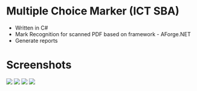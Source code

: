 # Multiple Choice Marker (ICT SBA)
- Written in C#
- Mark Recognition for scanned PDF based on framework - AForge.NET
- Generate reports

# Screenshots
<img src="0.png"/>
<img src="1.png"/>
<img src="2.png"/>
<img src="3.png"/>